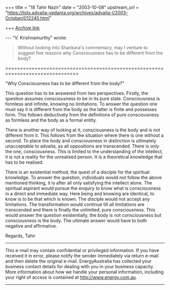 +++
title = "18 Tahir Nazir"
date = "2003-10-08"
upstream_url = "https://lists.advaita-vedanta.org/archives/advaita-l/2003-October/012245.html"

+++
[Archive link](https://lists.advaita-vedanta.org/archives/advaita-l/2003-October/012245.html)

--- "V. Krishnamurthy" <profvk at yahoo.com> wrote:

> Without looking into Shankara's commentary, may I venture to suggest
> five reasons why Consciousness has to be different from the body?
> 
===============================================================================

"Why Consciousness has to be different from the body?"

This question has to be answered from two perspectives. Firstly, the 
question assumes consciousness to be in its pure state. Consciousness is 
formless and infinite, knowing no limitations. To answer the question one 
must say it is different from the body as the latter is finite and 
possesses form. This follows deductively from the definitions of pure 
consciousness as formless and the body as a formal entity.

There is another way of looking at it, consciousness is the body and is 
not different from it. This follows from the situation where there is one 
without a second. To place the body and consciousness in distinction is 
ultimately unacceptable to advaita, as all oppositions are transcended. 
There is only the one, consciousness. This is limited to the understanding 
of the intellect, it is not a reality for the unrealised person. It is a 
theoretical knowledge that has to be realised.

There is an existential method, the quest of a disciple for the spiritual 
knowledge. To answer the question, individuals would not follow the above 
mentioned thinking, it is after all only satisfying the intellect alone. 
The spiritual aspirant would pursue the enquiry to know what is 
consciousness in a direct and immediate way. Here being and knowing are 
identical, to know is to be that which is known. The disciple would not 
accept any limitations. The transformation would continue till all 
limitations are transcended and there is finally the unlimited, pure 
consciousness. This would answer the question existentially, the body is 
not consciousness but consciousness is the body. The ultimate answer would 
have to both negative and affirmative.


Regards,
Tahir

----------------------------------------------------------------------------------------
This e-mail may contain confidential or privileged information.   If you 
have received it in error, please notify the sender immediately via return 
e-mail and then delete the original e-mail. EnergyAustralia has collected 
your business contact details for dealing with you in your business 
capacity. More information about how we handle your personal information, 
including your right of access is contained at http://www.energy.com.au.

----------------------------------------------------------------------------------------

